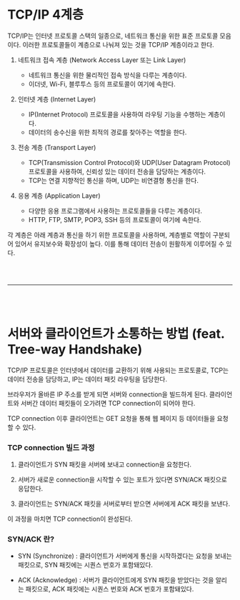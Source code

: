 # TCP/IP 4계층

TCP/IP는 인터넷 프로토콜 스택의 일종으로, 네트워크 통신을 위한 표준 프로토콜 모음이다. 이러한 프로토콜들이 계층으로 나눠져 있는 것을 TCP/IP 계층이라고 한다.

1. 네트워크 접속 계층 (Network Access Layer 또는 Link Layer)

   - 네트워크 통신을 위한 물리적인 접속 방식을 다루는 계층이다.
   - 이더넷, Wi-Fi, 블루투스 등의 프로토콜이 여기에 속한다.

2. 인터넷 계층 (Internet Layer)

   - IP(Internet Protocol) 프로토콜을 사용하여 라우팅 기능을 수행하는 계층이다.
   - 데이터의 송수신을 위한 최적의 경로를 찾아주는 역할을 한다.

3. 전송 계층 (Transport Layer)

   - TCP(Transmission Control Protocol)와 UDP(User Datagram Protocol) 프로토콜을 사용하여, 신뢰성 있는 데이터 전송을 담당하는 계층이다.
   - TCP는 연결 지향적인 통신을 하며, UDP는 비연결형 통신을 한다.

4. 응용 계층 (Application Layer)

   - 다양한 응용 프로그램에서 사용하는 프로토콜들을 다루는 계층이다.
   - HTTP, FTP, SMTP, POP3, SSH 등의 프로토콜이 여기에 속한다.

각 계층은 아래 계층과 통신을 하기 위한 프로토콜을 사용하며, 계층별로 역할이 구분되어 있어서 유지보수와 확장성이 높다. 이를 통해 데이터 전송이 원활하게 이루어질 수 있다.

<br><br>

---

<br><br>

# 서버와 클라이언트가 소통하는 방법 (feat. Tree-way Handshake)

TCP/IP 프로토콜은 인터넷에서 데이터를 교환하기 위해 사용되는 프로토콜로, TCP는 데이터 전송을 담당하고, IP는 데이터 패킷 라우팅을 담당한다.

브라우저가 올바른 IP 주소를 받게 되면 서버와 connection을 빌드하게 된다. 클라이언트와 서버간 데이터 패킷들이 오가려면 TCP connection이 되어야 한다.

TCP connection 이후 클라이언트는 GET 요청을 통해 웹 페이지 등 데이터들을 요청할 수 있다.

### TCP connection 빌드 과정

1. 클라이언트가 SYN 패킷을 서버에 보내고 connection을 요청한다.

2. 서버가 새로운 connection을 시작할 수 있는 포트가 있다면 SYN/ACK 패킷으로 응답한다.

3. 클라이언트는 SYN/ACK 패킷을 서버로부터 받으면 서버에게 ACK 패킷을 보낸다.

이 과정을 마치면 TCP connection이 완성된다.

### SYN/ACK 란?

- SYN (Synchronize) : 클라이언트가 서버에게 통신을 시작하겠다는 요청을 보내는 패킷으로, SYN 패킷에는 시퀀스 번호가 포함돼있다.

- ACK (Acknowledge) : 서버가 클라이언트에게 SYN 패킷을 받았다는 것을 알리는 패킷으로, ACK 패킷에는 시퀀스 번호와 ACK 번호가 포함돼있다.
